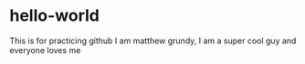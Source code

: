 # hello-world
This is for practicing github
I am matthew grundy, I am a super cool guy and everyone loves me

